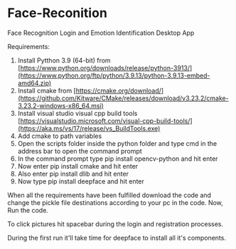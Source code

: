 # Face-Reconition
Face Recognition Login and Emotion Identification Desktop App

Requirements:
1. Install Pytthon 3.9 (64-bit) from [https://www.python.org/downloads/release/python-3913/](https://www.python.org/ftp/python/3.9.13/python-3.9.13-embed-amd64.zip)
2. Install cmake from [https://cmake.org/download/](https://github.com/Kitware/CMake/releases/download/v3.23.2/cmake-3.23.2-windows-x86_64.msi)
3. Install visual studio visual cpp build tools [https://visualstudio.microsoft.com/visual-cpp-build-tools/](https://aka.ms/vs/17/release/vs_BuildTools.exe)
4. Add cmake to path variables
6. Open the scripts folder inside the python folder and type cmd in the address bar to open the command prompt
7. In the command prompt type pip install opencv-python and hit enter
8. Now enter pip install cmake and hit enter
9. Also enter pip install dlib and hit enter
10. Now type pip install deepface and hit enter


When all the requirements have been fulfilled download the code and change the pickle file destinations according to your pc in the code.
Now, Run the code.

To click pictures hit spacebar during the login and registration processes.

During the first run it'll take time for deepface to install all it's components.
